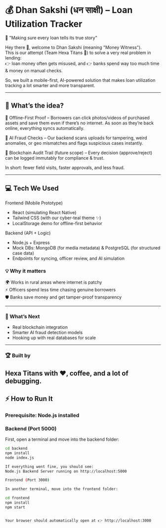 # 💰 Dhan Sakshi (धन साक्षी) – Loan Utilization Tracker  

🚀 "Making sure every loan tells its true story"  

Hey there 👋, welcome to Dhan Sakshi (meaning "Money Witness").  
This is our attempt (Team Hexa Titans 🚀) to solve a very real problem in lending:  
👉 loan money often gets misused, and 👉 banks spend way too much time & money on manual checks.  

So, we built a mobile-first, AI-powered solution that makes loan utilization tracking a lot smarter and more transparent.  

---

## 🌟 What’s the idea?  

📱 Offline-First Proof – Borrowers can click photos/videos of purchased assets and save them even if there’s no internet. As soon as they’re back online, everything syncs automatically.  

🤖 AI Fraud Checks – Our backend scans uploads for tampering, weird anomalies, or geo mismatches and flags suspicious cases instantly.  

🔗 Blockchain Audit Trail (future scope) – Every decision (approve/reject) can be logged immutably for compliance & trust.  

In short: fewer field visits, faster approvals, and less fraud.  

---

## 💻 Tech We Used  

Frontend (Mobile Prototype)  
- React (simulating React Native)  
- Tailwind CSS (with our cyber-teal theme ✨)  
- LocalStorage demo for offline-first behavior  

Backend (API + Logic)  
- Node.js + Express  
- Mock DBs: MongoDB (for media metadata) & PostgreSQL (for structured case data)  
- Endpoints for syncing, officer review, and AI simulation

  

### 💡 Why it matters  

🌍 Works in rural areas where internet is patchy  
⚡ Officers spend less time chasing genuine borrowers  
🛡️ Banks save money and get tamper-proof transparency  

---

### 🚀 What’s Next  

- Real blockchain integration  
- Smarter AI fraud detection models  
- Hooking up with real databases for scale  

---

### 🏆 Built by  

Hexa Titans with ❤️, coffee, and a lot of debugging.  
---


## ⚡ How to Run It  

### Prerequisite: Node.js installed  

### Backend (Port 5000)  
First, open a terminal and move into the backend folder:  
```bash
cd backend
npm install
node index.js

If everything went fine, you should see:
Node.js Backend Server running on http://localhost:5000

Frontend (Port 3000)

In another terminal, move into the frontend folder:

cd frontend
npm install
npm start


Your browser should automatically open at 👉 http://localhost:3000

